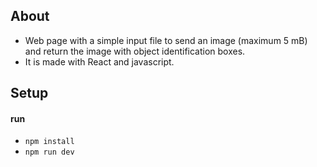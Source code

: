 ## About

- Web page with a simple input file to send an image (maximum 5 mB) and return the image with object identification boxes.
- It is made with React and javascript.

## Setup

#### run
- `npm install`
- `npm run dev`
